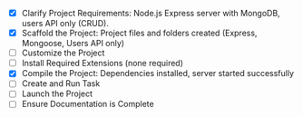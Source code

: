 - [x] Clarify Project Requirements: Node.js Express server with MongoDB, users API only (CRUD).
- [x] Scaffold the Project: Project files and folders created (Express, Mongoose, Users API only)
- [ ] Customize the Project
- [ ] Install Required Extensions (none required)
- [x] Compile the Project: Dependencies installed, server started successfully
- [ ] Create and Run Task
- [ ] Launch the Project
- [ ] Ensure Documentation is Complete
